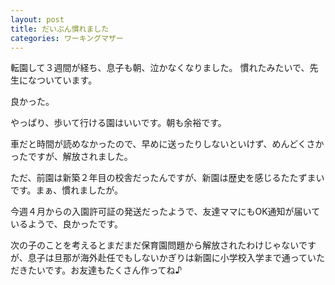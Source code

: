 ```yaml
---
layout: post
title: だいぶん慣れました
categories: ワーキングマザー
---
```


転園して３週間が経ち、息子も朝、泣かなくなりました。
慣れたみたいで、先生になついています。

良かった。

やっぱり、歩いて行ける園はいいです。朝も余裕です。

車だと時間が読めなかったので、早めに送ったりしないといけず、めんどくさかったですが、解放されました。

ただ、前園は新築２年目の校舎だったんですが、新園は歴史を感じるたたずまいです。まぁ、慣れましたが。

今週４月からの入園許可証の発送だったようで、友達ママにもOK通知が届いているようで、良かったです。

次の子のことを考えるとまだまだ保育園問題から解放されたわけじゃないですが、息子は旦那が海外赴任でもしないかぎりは新園に小学校入学まで通っていただきたいです。お友達もたくさん作ってね♪

